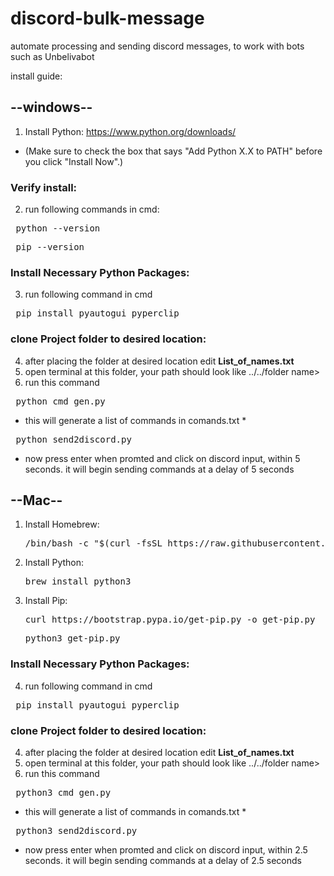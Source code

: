 # discord-bulk-message
automate processing and sending discord messages, to work with bots such as Unbelivabot

install guide:
## --windows--
1. Install Python: https://www.python.org/downloads/
- (Make sure to check the box that says "Add Python X.X to PATH" before you click "Install Now".)

### Verify install:
2. run following commands in cmd:
<pre> python --version  </pre>
<pre> pip --version  </pre>

###  Install Necessary Python Packages:
3. run following command in cmd
<pre> pip install pyautogui pyperclip </pre>

###  clone Project folder to desired location:
4. after placing the folder at desired location edit **List_of_names.txt**
5. open terminal at this folder, your path should look like  ../../folder name> 
6. run this command
<pre> python cmd_gen.py </pre>
* this will generate a list of commands in comands.txt *
<pre> python send2discord.py </pre>
* now press enter when promted and click on discord input, within 5 seconds. it will begin sending commands at a delay of 5 seconds

## --Mac-- 
1. Install Homebrew:
   <pre>/bin/bash -c "$(curl -fsSL https://raw.githubusercontent.com/Homebrew/install/HEAD/install.sh)"</pre>

2. Install Python:
   <pre>brew install python3</pre>
3. Install Pip:
   <pre>curl https://bootstrap.pypa.io/get-pip.py -o get-pip.py </pre>
   <pre>python3 get-pip.py</pre>
###  Install Necessary Python Packages:
4. run following command in cmd
<pre> pip install pyautogui pyperclip </pre>
###  clone Project folder to desired location:
4. after placing the folder at desired location edit **List_of_names.txt**
5. open terminal at this folder, your path should look like  ../../folder name> 
6. run this command
<pre> python3 cmd_gen.py </pre>
* this will generate a list of commands in comands.txt *
<pre> python3 send2discord.py </pre>
* now press enter when promted and click on discord input, within 2.5 seconds. it will begin sending commands at a delay of 2.5 seconds

